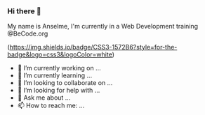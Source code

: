 ### Hi there 👋

My name is Anselme,
I'm currently in a Web Development training @BeCode.org


(https://img.shields.io/badge/CSS3-1572B6?style=for-the-badge&logo=css3&logoColor=white)


- 🔭 I’m currently working on ...
- 🌱 I’m currently learning ...
- 👯 I’m looking to collaborate on ...
- 🤔 I’m looking for help with ...
- 💬 Ask me about ...
- 📫 How to reach me: ...
